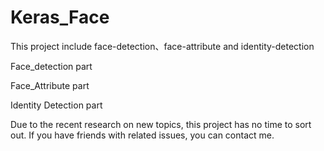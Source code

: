 # Keras_Face
This project include face-detection、face-attribute and identity-detection

Face_detection part

Face_Attribute part

Identity Detection part

Due to the recent research on new topics, this project has no time to sort out. If you have friends with related issues, you can contact me.
